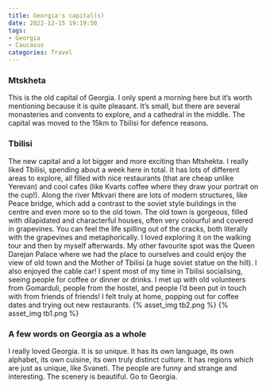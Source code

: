 ```yaml
---
title: Georgia's capital(s)
date: 2022-12-15 19:19:50
tags:
- Georgia
- Caucasus
categories: Travel
---
```

### Mtskheta

This is the old capital of Georgia. I only spent a morning here but it’s worth mentioning because it is quite pleasant. It’s small, but there are several monasteries and convents to explore, and a cathedral in the middle. The capital was moved to the 15km to Tbilisi for defence reasons.

### Tbilisi

The new capital and a lot bigger and more exciting than Mtshekta. I really liked Tbilisi, spending about a week here in total. It has lots of different areas to explore, all filled with nice restaurants (that are cheap unlike Yerevan) and cool cafes (like Kvarts coffee where they draw your portrait on the cup!). Along the river Mtkvari there are lots of modern structures, like Peace bridge, which add a contrast to the soviet style buildings in the centre and even more so to the old town. The old town is gorgeous, filled with dilapidated and characterful houses, often very colourful and covered in grapevines. You can feel the life spilling out of the cracks, both literally with the grapevines and metaphorically. I loved exploring it on the walking tour and then by myself afterwards. My other favourite spot was the Queen Darejan Palace where we had the place to ourselves and could enjoy the view of old town and the Mother of Tbilisi (a huge soviet statue on the hill). I also enjoyed the cable car! I spent most of my time in Tbilisi socialising, seeing people for coffee or dinner or drinks. I met up with old volunteers from Gomarduli, people from the hostel, and people I’d been put in touch with from friends of friends! I felt truly at home, popping out for coffee dates and trying out new restaurants.
{% asset_img tb2.png %}
{% asset_img tb1.png %}

### A few words on Georgia as a whole

I really loved Georgia. It is so unique. It has its own language, its own alphabet, its own cuisine, its own truly distinct culture. It has regions which are just as unique, like Svaneti. The people are funny and strange and interesting. The scenery is beautiful. Go to Georgia.